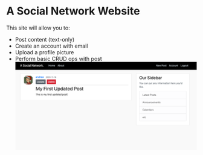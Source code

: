 # A Social Network Website
This site will allow you to:

- Post content (text-only)
- Create an account with email
- Upload a profile picture
- Perform basic CRUD ops with post
![](/images/crud.png "CRUD Operations")
